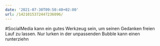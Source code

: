 ```yaml
---
date: '2021-07-30T09:50:40+02:00'
url: /1421015372447236096/
---
```

#SocialMedia kann ein gutes Werkzeug sein, um seinen Gedanken freien Lauf zu lassen. Nur lurken in der unpassenden Bubble kann einen runterziehn
